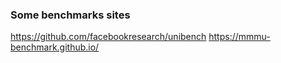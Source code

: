 

### Some benchmarks sites
https://github.com/facebookresearch/unibench
https://mmmu-benchmark.github.io/
